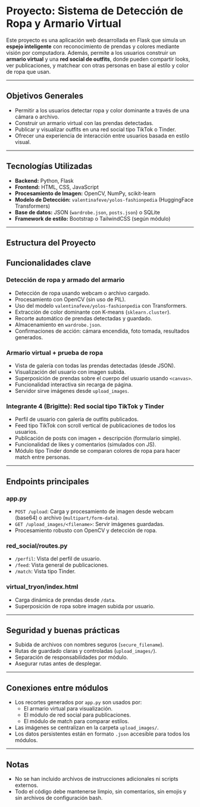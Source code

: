 # Proyecto: Sistema de Detección de Ropa y Armario Virtual

Este proyecto es una aplicación web desarrollada en Flask que simula un **espejo inteligente** con reconocimiento de prendas y colores mediante visión por computadora. Además, permite a los usuarios construir un **armario virtual** y una **red social de outfits**, donde pueden compartir looks, ver publicaciones, y matchear con otras personas en base al estilo y color de ropa que usan.

---

## Objetivos Generales

- Permitir a los usuarios detectar ropa y color dominante a través de una cámara o archivo.
- Construir un armario virtual con las prendas detectadas.
- Publicar y visualizar outfits en una red social tipo TikTok o Tinder.
- Ofrecer una experiencia de interacción entre usuarios basada en estilo visual.

---

## Tecnologías Utilizadas

- **Backend:** Python, Flask
- **Frontend:** HTML, CSS, JavaScript
- **Procesamiento de Imagen:** OpenCV, NumPy, scikit-learn
- **Modelo de Detección:** `valentinafeve/yolos-fashionpedia` (HuggingFace Transformers)
- **Base de datos:** JSON (`wardrobe.json`, `posts.json`) o SQLite
- **Framework de estilo:** Bootstrap o TailwindCSS (según módulo)

---

## Estructura del Proyecto



## Funcionalidades clave

### Detección de ropa y armado del armario

- Detección de ropa usando webcam o archivo cargado.
- Procesamiento con OpenCV (sin uso de PIL).
- Uso del modelo `valentinafeve/yolos-fashionpedia` con Transformers.
- Extracción de color dominante con K-means (`sklearn.cluster`).
- Recorte automático de prendas detectadas y guardado.
- Almacenamiento en `wardrobe.json`.
- Confirmaciones de acción: cámara encendida, foto tomada, resultados generados.

### Armario virtual + prueba de ropa

- Vista de galería con todas las prendas detectadas (desde JSON).
- Visualización del usuario con imagen subida.
- Superposición de prendas sobre el cuerpo del usuario usando `<canvas>`.
- Funcionalidad interactiva sin recarga de página.
- Servidor sirve imágenes desde `upload_images`.

### Integrante 4 (Brigitte): Red social tipo TikTok y Tinder

- Perfil de usuario con galería de outfits publicados.
- Feed tipo TikTok con scroll vertical de publicaciones de todos los usuarios.
- Publicación de posts con imagen + descripción (formulario simple).
- Funcionalidad de likes y comentarios (simulados con JS).
- Módulo tipo Tinder donde se comparan colores de ropa para hacer match entre personas.

---

## Endpoints principales

### app.py
- `POST /upload`: Carga y procesamiento de imagen desde webcam (base64) o archivo (`multipart/form-data`).
- `GET /upload_images/<filename>`: Servir imágenes guardadas.
- Procesamiento robusto con OpenCV y detección de ropa.

### red_social/routes.py
- `/perfil`: Vista del perfil de usuario.
- `/feed`: Vista general de publicaciones.
- `/match`: Vista tipo Tinder.

### virtual_tryon/index.html
- Carga dinámica de prendas desde `/data`.
- Superposición de ropa sobre imagen subida por usuario.

---

## Seguridad y buenas prácticas

- Subida de archivos con nombres seguros (`secure_filename`).
- Rutas de guardado claras y controladas (`upload_images/`).
- Separación de responsabilidades por módulo.
- Asegurar rutas antes de desplegar.

---

## Conexiones entre módulos

- Los recortes generados por `app.py` son usados por:
  - El armario virtual para visualización.
  - El módulo de red social para publicaciones.
  - El módulo de match para comparar estilos.
- Las imágenes se centralizan en la carpeta `upload_images/`.
- Los datos persistentes están en formato `.json` accesible para todos los módulos.

---

## Notas

- No se han incluido archivos de instrucciones adicionales ni scripts externos.
- Todo el código debe mantenerse limpio, sin comentarios, sin emojis y sin archivos de configuración bash.




